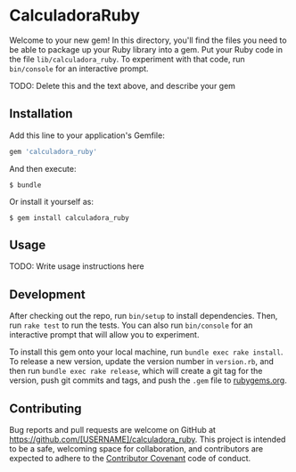 # CalculadoraRuby

Welcome to your new gem! In this directory, you'll find the files you need to be able to package up your Ruby library into a gem. Put your Ruby code in the file `lib/calculadora_ruby`. To experiment with that code, run `bin/console` for an interactive prompt.

TODO: Delete this and the text above, and describe your gem

## Installation

Add this line to your application's Gemfile:

```ruby
gem 'calculadora_ruby'
```

And then execute:

    $ bundle

Or install it yourself as:

    $ gem install calculadora_ruby

## Usage

TODO: Write usage instructions here

## Development

After checking out the repo, run `bin/setup` to install dependencies. Then, run `rake test` to run the tests. You can also run `bin/console` for an interactive prompt that will allow you to experiment.

To install this gem onto your local machine, run `bundle exec rake install`. To release a new version, update the version number in `version.rb`, and then run `bundle exec rake release`, which will create a git tag for the version, push git commits and tags, and push the `.gem` file to [rubygems.org](https://rubygems.org).

## Contributing

Bug reports and pull requests are welcome on GitHub at https://github.com/[USERNAME]/calculadora_ruby. This project is intended to be a safe, welcoming space for collaboration, and contributors are expected to adhere to the [Contributor Covenant](http://contributor-covenant.org) code of conduct.

